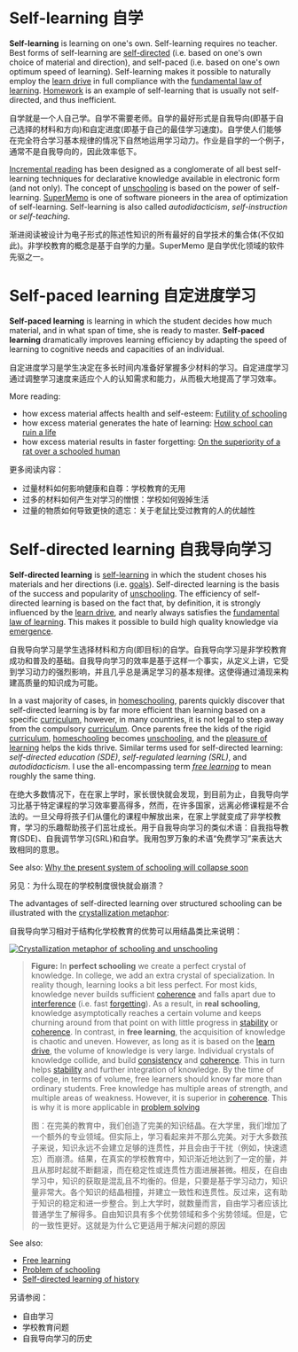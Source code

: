 # Self-learning 自学

**Self-learning** is learning on one's own. Self-learning requires no teacher. Best forms of self-learning are [self-directed](https://supermemo.guru/wiki/Self-directed_learning) (i.e. based on one's own choice of material and direction), and self-paced (i.e. based on one's own optimum speed of learning). Self-learning makes it possible to naturally employ the [learn drive](https://supermemo.guru/wiki/Learn_drive) in full compliance with the [fundamental law of learning](https://supermemo.guru/wiki/Fundamental_law_of_learning). [Homework](https://supermemo.guru/wiki/Homework) is an example of self-learning that is usually not self-directed, and thus inefficient.

自学就是一个人自己学。自学不需要老师。自学的最好形式是自我导向(即基于自己选择的材料和方向)和自定进度(即基于自己的最佳学习速度)。自学使人们能够在完全符合学习基本规律的情况下自然地运用学习动力。作业是自学的一个例子，通常不是自我导向的，因此效率低下。

[Incremental reading](https://supermemo.guru/wiki/Incremental_reading) has been designed as a conglomerate of all best self-learning techniques for declarative knowledge available in electronic form (and not only). The concept of [unschooling](https://supermemo.guru/wiki/Unschooling) is based on the power of self-learning. [SuperMemo](https://supermemo.guru/wiki/SuperMemo) is one of software pioneers in the area of optimization of self-learning. Self-learning is also called *autodidacticism*, *self-instruction* or *self-teaching*.

渐进阅读被设计为电子形式的陈述性知识的所有最好的自学技术的集合体(不仅如此)。非学校教育的概念是基于自学的力量。SuperMemo 是自学优化领域的软件先驱之一。

# Self-paced learning 自定进度学习

**Self-paced learning** is learning in which the student decides how much material, and in what span of time, she is ready to master. **Self-paced learning** dramatically improves learning efficiency by adapting the speed of learning to cognitive needs and capacities of an individual.

自定进度学习是学生决定在多长时间内准备好掌握多少材料的学习。自定进度学习通过调整学习速度来适应个人的认知需求和能力，从而极大地提高了学习效率。

More reading:

- how excess material affects health and self-esteem: [Futility of schooling](https://supermemo.guru/wiki/Futility_of_schooling)
- how excess material generates the hate of learning: [How school can ruin a life](https://supermemo.guru/wiki/How_school_can_ruin_a_life)
- how excess material results in faster forgetting: [On the superiority of a rat over a schooled human](https://supermemo.guru/wiki/On_the_superiority_of_a_rat_over_a_schooled_human)

更多阅读内容：

- 过量材料如何影响健康和自尊：学校教育的无用
- 过多的材料如何产生对学习的憎恨：学校如何毁掉生活
- 过量的物质如何导致更快的遗忘：关于老鼠比受过教育的人的优越性

# Self-directed learning 自我导向学习

**Self-directed learning** is [self-learning](https://supermemo.guru/wiki/Self-learning) in which the student choses his materials and her directions (i.e. [goals](https://supermemo.guru/wiki/Setting_goals_can_change_your_life)). Self-directed learning is the basis of the success and popularity of [unschooling](https://supermemo.guru/wiki/Unschooling). The efficiency of self-directed learning is based on the fact that, by definition, it is strongly influenced by the [learn drive](https://supermemo.guru/wiki/Learn_drive), and nearly always satisfies the [fundamental law of learning](https://supermemo.guru/wiki/Fundamental_law_of_learning). This makes it possible to build high quality knowledge via [emergence](https://supermemo.guru/wiki/Emergence).

自我导向学习是学生选择材料和方向(即目标)的自学。自我导向学习是非学校教育成功和普及的基础。自我导向学习的效率是基于这样一个事实，从定义上讲，它受到学习动力的强烈影响，并且几乎总是满足学习的基本规律。这使得通过涌现来构建高质量的知识成为可能。

In a vast majority of cases, in [homeschooling](https://supermemo.guru/wiki/Homeschooling), parents quickly discover that self-directed learning is by far more efficient than learning based on a specific [curriculum](https://supermemo.guru/wiki/Curriculum), however, in many countries, it is not legal to step away from the compulsory [curriculum](https://supermemo.guru/wiki/Curriculum). Once parents free the kids of the rigid [curriculum](https://supermemo.guru/wiki/Curriculum), [homeschooling](https://supermemo.guru/wiki/Homeschooling) becomes [unschooling](https://supermemo.guru/wiki/Unschooling), and the [pleasure of learning](https://supermemo.guru/wiki/Pleasure_of_learning) helps the kids thrive. Similar terms used for self-directed learning: *self-directed education (SDE)*, *self-regulated learning (SRL)*, and *autodidacticism*. I use the all-encompassing term *[free learning](https://supermemo.guru/wiki/Free_learning)* to mean roughly the same thing.

在绝大多数情况下，在在家上学时，家长很快就会发现，到目前为止，自我导向学习比基于特定课程的学习效率要高得多，然而，在许多国家，远离必修课程是不合法的。一旦父母将孩子们从僵化的课程中解放出来，在家上学就变成了非学校教育，学习的乐趣帮助孩子们茁壮成长。用于自我导向学习的类似术语：自我指导教育(SDE)、自我调节学习(SRL)和自学。我用包罗万象的术语“免费学习”来表达大致相同的意思。

See also: [Why the present system of schooling will collapse soon](https://supermemo.guru/wiki/Gray:_Coercive_school_system_will_collapse_soon)

另见：为什么现在的学校制度很快就会崩溃？

The advantages of self-directed learning over structured schooling can be illustrated with the [crystallization metaphor](https://supermemo.guru/wiki/Knowledge_crystallization):

自我导向学习相对于结构化学校教育的优势可以用结晶类比来说明：

[![Crystallization metaphor of schooling and unschooling](https://supermemo.guru/images/thumb/8/8a/Crystallization_metaphor_of_schooling.png/600px-Crystallization_metaphor_of_schooling.png)](https://supermemo.guru/wiki/File:Crystallization_metaphor_of_schooling.png)

> **Figure:** In **perfect schooling** we create a perfect crystal of knowledge. In college, we add an extra crystal of specialization. In reality though, learning looks a bit less perfect. For most kids, knowledge never builds sufficient [coherence](https://supermemo.guru/wiki/Coherence) and falls apart due to [interference](https://supermemo.guru/wiki/Interference) (i.e. fast [forgetting](https://supermemo.guru/wiki/Forgetting)). As a result, in **real schooling**, knowledge asymptotically reaches a certain volume and keeps churning around from that point on with little progress in [stability](https://supermemo.guru/wiki/Stability) or [coherence](https://supermemo.guru/wiki/Coherence). In contrast, in **free learning**, the acquisition of knowledge is chaotic and uneven. However, as long as it is based on the [learn drive](https://supermemo.guru/wiki/Learn_drive), the volume of knowledge is very large. Individual crystals of knowledge collide, and build [consistency](https://supermemo.guru/wiki/Consistency) and [coherence](https://supermemo.guru/wiki/Coherence). This in turn helps [stability](https://supermemo.guru/wiki/Stability) and further integration of knowledge. By the time of college, in terms of volume, free learners should know far more than ordinary students. Free knowledge has multiple areas of strength, and multiple areas of weakness. However, it is superior in [coherence](https://supermemo.guru/wiki/Coherence). This is why it is more applicable in [problem solving](https://supermemo.guru/wiki/How_to_solve_any_problem%3F)
>
> 图：在完美的教育中，我们创造了完美的知识结晶。在大学里，我们增加了一个额外的专业领域。但实际上，学习看起来并不那么完美。对于大多数孩子来说，知识永远不会建立足够的连贯性，并且会由于干扰（例如，快速遗忘）而崩溃。结果，在真实的学校教育中，知识渐近地达到了一定的量，并且从那时起就不断翻滚，而在稳定性或连贯性方面进展甚微。相反，在自由学习中，知识的获取是混乱且不均衡的。但是，只要是基于学习动力，知识量非常大。各个知识的结晶相撞，并建立一致性和连贯性。反过来，这有助于知识的稳定和进一步整合。到上大学时，就数量而言，自由学习者应该比普通学生了解得多。自由知识具有多个优势领域和多个劣势领域。但是，它的一致性更好。这就是为什么它更适用于解决问题的原因

See also:

- [Free learning](https://supermemo.guru/wiki/Free_learning)
- [Problem of schooling](https://supermemo.guru/wiki/Problem_of_schooling)
- [Self-directed learning of history](https://supermemo.guru/wiki/Learning_history:_school_vs._self-directed_learning)

另请参阅：

- 自由学习
- 学校教育问题
- 自我导向学习的历史